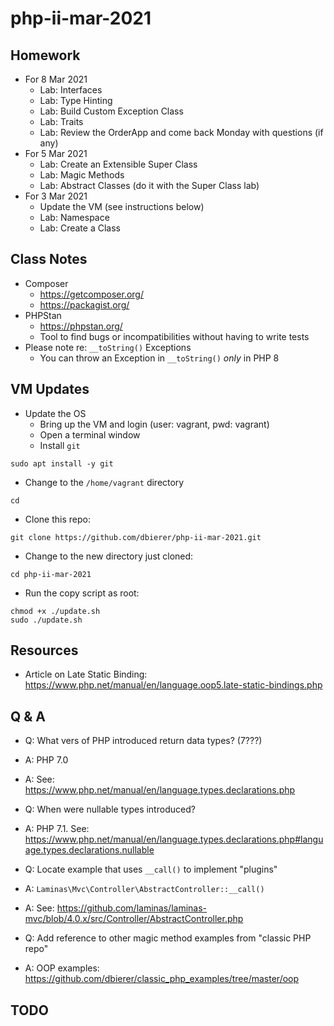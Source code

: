 # php-ii-mar-2021

## Homework
* For 8 Mar 2021
  * Lab: Interfaces
  * Lab: Type Hinting
  * Lab: Build Custom Exception Class
  * Lab: Traits
  * Lab: Review the OrderApp and come back Monday with questions (if any)
* For 5 Mar 2021
  * Lab: Create an Extensible Super Class
  * Lab: Magic Methods
  * Lab: Abstract Classes (do it with the Super Class lab)
* For 3 Mar 2021
  * Update the VM (see instructions below)
  * Lab: Namespace
  * Lab: Create a Class
## Class Notes
* Composer 
  * https://getcomposer.org/
  * https://packagist.org/
* PHPStan
  * https://phpstan.org/
  * Tool to find bugs or incompatibilities without having to write tests
* Please note re: `__toString()` Exceptions
  * You can throw an Exception in `__toString()` *only* in PHP 8
## VM Updates
* Update the OS
  * Bring up the VM and login (user: vagrant, pwd: vagrant)
  * Open a terminal window
  * Install `git`
```
sudo apt install -y git
```
  * Change to the `/home/vagrant` directory
```
cd
```
  * Clone this repo:
```
git clone https://github.com/dbierer/php-ii-mar-2021.git
```
  * Change to the new directory just cloned:
```
cd php-ii-mar-2021
```
  * Run the copy script as root:
```
chmod +x ./update.sh
sudo ./update.sh
```

## Resources
* Article on Late Static Binding: https://www.php.net/manual/en/language.oop5.late-static-bindings.php

## Q & A
* Q: What vers of PHP introduced return data types? (7???)
* A: PHP 7.0
* A: See: https://www.php.net/manual/en/language.types.declarations.php

* Q: When were nullable types introduced?
* A: PHP 7.1.  See: https://www.php.net/manual/en/language.types.declarations.php#language.types.declarations.nullable

* Q: Locate example that uses `__call()` to implement "plugins"
* A: `Laminas\Mvc\Controller\AbstractController::__call()`
* A: See: https://github.com/laminas/laminas-mvc/blob/4.0.x/src/Controller/AbstractController.php

* Q: Add reference to other magic method examples from "classic PHP repo"
* A: OOP examples: https://github.com/dbierer/classic_php_examples/tree/master/oop

## TODO
